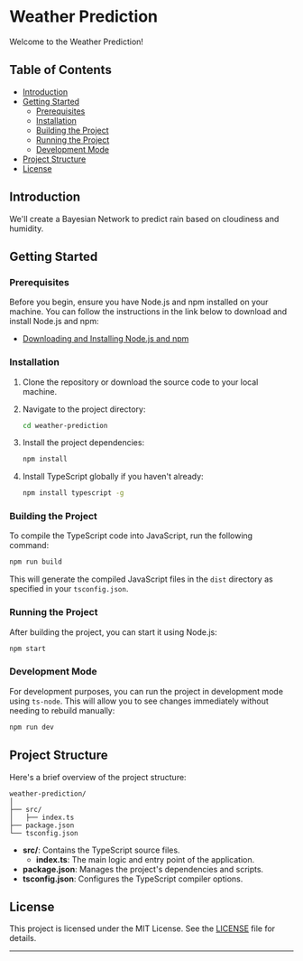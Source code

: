 # Weather Prediction

Welcome to the Weather Prediction! 

## Table of Contents

- [Introduction](#introduction)
- [Getting Started](#getting-started)
    - [Prerequisites](#prerequisites)
    - [Installation](#installation)
    - [Building the Project](#building-the-project)
    - [Running the Project](#running-the-project)
    - [Development Mode](#development-mode)
- [Project Structure](#project-structure)
- [License](#license)

## Introduction

We'll create a Bayesian Network to predict rain based on cloudiness and humidity.

## Getting Started

### Prerequisites

Before you begin, ensure you have Node.js and npm installed on your machine. You can follow the instructions in the link below to download and install Node.js and npm:

- [Downloading and Installing Node.js and npm](https://docs.npmjs.com/downloading-and-installing-node-js-and-npm)

### Installation

1. Clone the repository or download the source code to your local machine.

2. Navigate to the project directory:

   ```bash
   cd weather-prediction
   ```

3. Install the project dependencies:

   ```bash
   npm install
   ```

4. Install TypeScript globally if you haven't already:

   ```bash
   npm install typescript -g
   ```

### Building the Project

To compile the TypeScript code into JavaScript, run the following command:

```bash
npm run build
```

This will generate the compiled JavaScript files in the `dist` directory as specified in your `tsconfig.json`.

### Running the Project

After building the project, you can start it using Node.js:

```bash
npm start
```

### Development Mode

For development purposes, you can run the project in development mode using `ts-node`. This will allow you to see changes immediately without needing to rebuild manually:

```bash
npm run dev
```

## Project Structure

Here's a brief overview of the project structure:

```
weather-prediction/
│
├── src/
│   ├── index.ts
├── package.json
└── tsconfig.json
```

- **src/**: Contains the TypeScript source files.
    - **index.ts**: The main logic and entry point of the application.
- **package.json**: Manages the project's dependencies and scripts.
- **tsconfig.json**: Configures the TypeScript compiler options.

## License

This project is licensed under the MIT License. See the [LICENSE](LICENSE) file for details.

---
